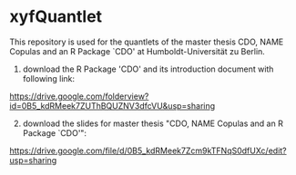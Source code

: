 xyfQuantlet
===========


This repository is used for the quantlets of the master thesis CDO, NAME Copulas and an R Package `CDO' at Humboldt-Universität zu Berlin.


1. download the R Package 'CDO' and its introduction document with following link:

https://drive.google.com/folderview?id=0B5_kdRMeek7ZUThBQUZNV3dfcVU&usp=sharing

2. download the slides for master thesis "CDO, NAME Copulas and an R Package `CDO'":

https://drive.google.com/file/d/0B5_kdRMeek7Zcm9kTFNqS0dfUXc/edit?usp=sharing

